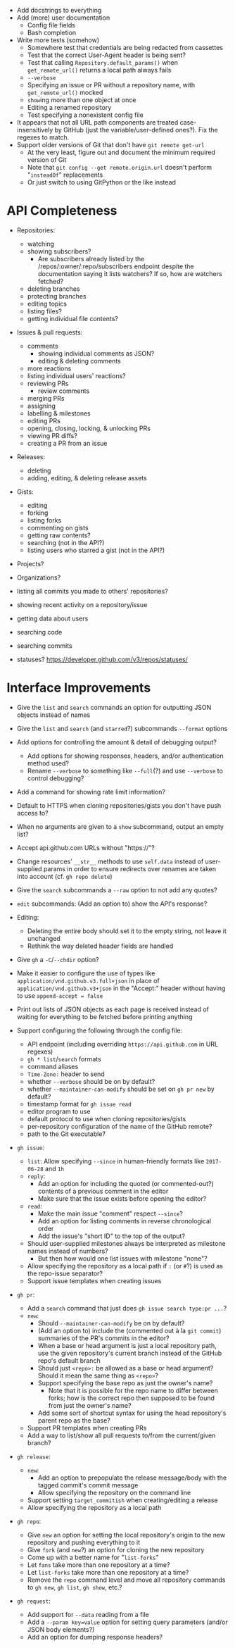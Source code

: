 - Add docstrings to everything
- Add (more) user documentation
    - Config file fields
    - Bash completion
- Write more tests (somehow)
    - Somewhere test that credentials are being redacted from cassettes
    - Test that the correct User-Agent header is being sent?
    - Test that calling `Repository.default_params()` when `get_remote_url()`
      returns a local path always fails
    - `--verbose`
    - Specifying an issue or PR without a repository name, with
      `get_remote_url()` mocked
    - `show`ing more than one object at once
    - Editing a renamed repository
    - Test specifying a nonexistent config file
- It appears that not all URL path components are treated case-insensitively by
  GitHub (just the variable/user-defined ones?).  Fix the regexes to match.
- Support older versions of Git that don't have `git remote get-url`
    - At the very least, figure out and document the minimum required version
      of Git
    - Note that `git config --get remote.origin.url` doesn't perform
      "`insteadOf`" replacements
    - Or just switch to using GitPython or the like instead

API Completeness
================
- Repositories:
    - watching
    - showing subscribers?
        - Are subscribers already listed by the /repos/:owner/:repo/subscribers
          endpoint despite the documentation saying it lists watchers?  If so,
          how are watchers fetched?
    - deleting branches
    - protecting branches
    - editing topics
    - listing files?
    - getting individual file contents?

- Issues & pull requests:
    - comments
        - showing individual comments as JSON?
        - editing & deleting comments
    - more reactions
    - listing individual users' reactions?
    - reviewing PRs
        - review comments
    - merging PRs
    - assigning
    - labelling & milestones
    - editing PRs
    - opening, closing, locking, & unlocking PRs
    - viewing PR diffs?
    - creating a PR from an issue

- Releases:
    - deleting
    - adding, editing, & deleting release assets

- Gists:
    - editing
    - forking
    - listing forks
    - commenting on gists
    - getting raw contents?
    - searching (not in the API?)
    - listing users who starred a gist (not in the API?)

- Projects?
- Organizations?
- listing all commits you made to others' repositories?
- showing recent activity on a repository/issue
- getting data about users
- searching code
- searching commits
- statuses? <https://developer.github.com/v3/repos/statuses/>

Interface Improvements
======================
- Give the `list` and `search` commands an option for outputting JSON objects
  instead of names
- Give the `list` and `search` (and `starred`?) subcommands `--format` options
- Add options for controlling the amount & detail of debugging output?
    - Add options for showing responses, headers, and/or authentication method
      used?
    - Rename `--verbose` to something like `--full`(?) and use `--verbose` to
      control debugging?
- Add a command for showing rate limit information?
- Default to HTTPS when cloning repositories/gists you don't have push access
  to?
- When no arguments are given to a `show` subcommand, output an empty list?
- Accept api.github.com URLs without "https://"?
- Change resources' `__str__` methods to use `self.data` instead of
  user-supplied params in order to ensure redirects over renames are taken into
  account (cf. `gh repo delete`)
- Give the `search` subcommands a `--raw` option to not add any quotes?
- `edit` subcommands: (Add an option to) show the API's response?
- Editing:
    - Deleting the entire body should set it to the empty string, not leave it
      unchanged
    - Rethink the way deleted header fields are handled
- Give `gh` a `-C`/`--chdir` option?
- Make it easier to configure the use of types like
  `application/vnd.github.v3.full+json` in place of
  `application/vnd.github.v3+json` in the "Accept:" header without having to
  use `append-accept = false`
- Print out lists of JSON objects as each page is received instead of waiting
  for everything to be fetched before printing anything

- Support configuring the following through the config file:
    - API endpoint (including overriding `https://api.github.com` in URL
      regexes)
    - `gh * list`/`search` formats
    - command aliases
    - `Time-Zone:` header to send
    - whether `--verbose` should be on by default?
    - whether `--maintainer-can-modify` should be set on `gh pr new` by
      default?
    - timestamp format for `gh issue read`
    - editor program to use
    - default protocol to use when cloning repositories/gists
    - per-repository configuration of the name of the GitHub remote?
    - path to the Git executable?

- `gh issue`:
    - `list`: Allow specifying `--since` in human-friendly formats like
      `2017-06-28` and `1h`
    - `reply`:
        - Add an option for including the quoted (or commented-out?) contents
          of a previous comment in the editor
        - Make sure that the issue exists before opening the editor?
    - `read`:
        - Make the main issue "comment" respect `--since`?
        - Add an option for listing comments in reverse chronological order
        - Add the issue's "short ID" to the top of the output?
    - Should user-supplied milestones always be interpreted as milestone names
      instead of numbers?
        - But then how would one list issues with milestone "none"?
    - Allow specifying the repository as a local path if `:` (or `#`?) is used
      as the repo-issue separator?
    - Support issue templates when creating issues

- `gh pr`:
    - Add a `search` command that just does `gh issue search type:pr ...`?
    - `new`:
        - Should `--maintainer-can-modify` be on by default?
        - (Add an option to) include the (commented out à la `git commit`)
          summaries of the PR's commits in the editor?
        - When a base or head argument is just a local repository path, use the
          given repository's current branch instead of the GitHub repo's
          default branch
        - Should just `<repo>:` be allowed as a base or head argument?  Should
          it mean the same thing as `<repo>`?
        - Support specifying the base repo as just the owner's name?
            - Note that it is possible for the repo name to differ between
              forks; how is the correct repo then supposed to be found from
              just the owner's name?
        - Add some sort of shortcut syntax for using the head repository's
          parent repo as the base?
    - Support PR templates when creating PRs
    - Add a way to list/show all pull requests to/from the current/given
      branch?

- `gh release`:
    - `new`:
        - Add an option to prepopulate the release message/body with the tagged
          commit's commit message
        - Allow specifying the repository on the command line
    - Support setting `target_commitish` when creating/editing a release
    - Allow specifying the repository as a local path

- `gh repo`:
    - Give `new` an option for setting the local repository's origin to the new
      repository and pushing everything to it
    - Give `fork` (and `new`?) an option for cloning the new repository
    - Come up with a better name for "`list-forks`"
    - Let `fans` take more than one repository at a time?
    - Let `list-forks` take more than one repository at a time?
    - Remove the `repo` command level and move all repository commands to `gh
      new`, `gh list`, `gh show`, etc.?

- `gh request`:
    - Add support for `--data` reading from a file
    - Add a `--param key=value` option for setting query parameters (and/or
      JSON body elements?)
    - Add an option for dumping response headers?
